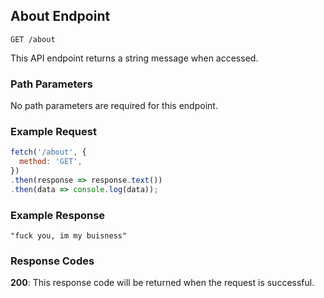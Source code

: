 ## About Endpoint

```
GET /about
```

This API endpoint returns a string message when accessed.

### Path Parameters

No path parameters are required for this endpoint.

### Example Request

```javascript
fetch('/about', {
  method: 'GET',
})
.then(response => response.text())
.then(data => console.log(data));
```

### Example Response

```
"fuck you, im my buisness"
```

### Response Codes

**200**: This response code will be returned when the request is successful.

<br />

